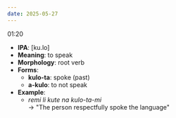 ```yaml
---
date: 2025-05-27
---
```

01:20

- **IPA**: [ku.lo]  
- **Meaning**: to speak  
- **Morphology**: root verb  
- **Forms**:
	- **kulo-ta**: spoke (past)
	- **a-kulo**: to not speak
- **Example**:  
  - *remi li kute na kulo-ta-mi*  
    → "The person respectfully spoke the language"